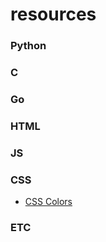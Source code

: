 # resources

### Python

### C

### Go

### HTML

### JS

### CSS
* [CSS Colors](https://en.wikipedia.org/wiki/Web_colors#HTML_color_names)

### ETC
